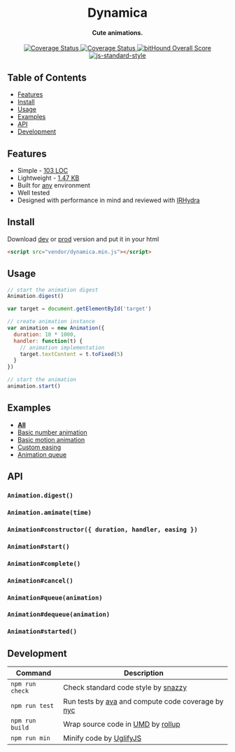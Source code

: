 <h1 align="center">Dynamica</h1>
<h4 align="center">Cute animations.</h2>
<p align="center">
  <a href='https://travis-ci.org/broadsw0rd/dynamica'>
    <img src='https://travis-ci.org/broadsw0rd/dynamica.svg?branch=master' alt='Coverage Status' />
  </a>
  <a href='https://coveralls.io/github/broadsw0rd/dynamica?branch=master'>
    <img src='https://coveralls.io/repos/github/broadsw0rd/dynamica/badge.svg?branch=master' alt='Coverage Status' />
  </a>
  <a href="https://www.bithound.io/github/broadsw0rd/dynamica">
    <img src="https://www.bithound.io/github/broadsw0rd/dynamica/badges/score.svg" alt="bitHound Overall Score">
  </a>
  <a href="https://github.com/feross/standard" target="_blank">
    <img src="https://img.shields.io/badge/code%20style-standard-brightgreen.svg?style=flat" alt="js-standard-style"></img>
  </a>
</p>

## Table of Contents

- [Features](#features)
- [Install](#install)
- [Usage](#usage)
- [Examples](#examples)
- [API](#api)
- [Development](#development)

## Features

- Simple - [103 LOC](https://github.com/broadsw0rd/dynamica/blob/master/src/dynamica.js#L103)
- Lightweight - [1.47 KB](https://github.com/broadsw0rd/dynamica/blob/master/dist/dynamica.min.js)
- Built for [any](https://github.com/broadsw0rd/dynamica/blob/master/dist/dynamica.js#L1) environment
- Well tested
- Designed with performance in mind and reviewed with [IRHydra](http://mrale.ph/irhydra/2/)

## Install

Download [dev](https://rawgit.com/broadsw0rd/dynamica/master/dist/dynamica.js) or [prod](https://rawgit.com/broadsw0rd/dynamica/master/dist/dynamica.min.js) version and put it in your html

```html
<script src="vendor/dynamica.min.js"></script>
```

## Usage

```js
// start the animation digest
Animation.digest()

var target = document.getElementById('target')

// create animation instance
var animation = new Animation({
  duration: 10 * 1000,
  handler: function(t) {
    // animation implementation
    target.textContent = t.toFixed(5)
  }
})

// start the animation
animation.start()
```

## Examples

- **[All](http://codepen.io/collection/nZOBdk/)**
- [Basic number animation](http://codepen.io/broadsw0rd/pen/zBNJvo)
- [Basic motion animation](http://codepen.io/broadsw0rd/pen/qNRMjp)
- [Custom easing](http://codepen.io/broadsw0rd/pen/LZxJjQ)
- [Animation queue](http://codepen.io/broadsw0rd/pen/ezgLGB)

## API

### `Animation.digest()`

### `Animation.amimate(time)`

### `Animation#constructor({ duration, handler, easing })`

### `Animation#start()`

### `Animation#complete()`

### `Animation#cancel()`

### `Animation#queue(animation)`

### `Animation#dequeue(animation)`

### `Animation#started()`

## Development

Command | Description
--------| -----------
`npm run check` | Check standard code style by [snazzy](https://www.npmjs.com/package/snazzy)
`npm run test` | Run tests by [ava](https://github.com/sindresorhus/ava) and compute code coverage by [nyc](https://github.com/bcoe/nyc)
`npm run build` | Wrap source code in [UMD](https://github.com/umdjs/umd) by [rollup](http://rollupjs.org/)
`npm run min` | Minify code by [UglifyJS](https://github.com/mishoo/UglifyJS)

